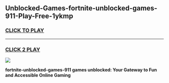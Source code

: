 
## Unblocked-Games-fortnite-unblocked-games-911-Play-Free-1ykmp
<h3>
<a href="https://premium76.site?title=fortnite-unblocked-games-911&ref=10A">CLICK TO PLAY</a></h3>
<hr>

<h3>
<a href="https://premium76.site?title=fortnite-unblocked-games-911&ref=10A">CLICK 2 PLAY</a>
  
</h3>

<a href="https://premium76.site?title=fortnite-unblocked-games-911&ref=10A"><img src="https://clearcache.store/games.png"></a>


**fortnite-unblocked-games-911 games unblocked: Your Gateway to Fun and Accessible Online Gaming**
